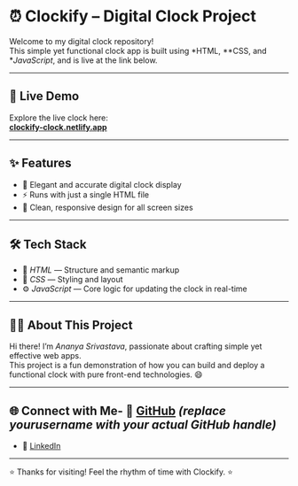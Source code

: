 # ⏰ Clockify – Digital Clock Project

Welcome to my digital clock repository!  
This simple yet functional clock app is built using *HTML, **CSS, and **JavaScript*, and is live at the link below.

---

## 🚀 Live Demo  
Explore the live clock here:  
**[clockify-clock.netlify.app](https://clockify-clock.netlify.app/)**

---

## ✨ Features
- 🎨 Elegant and accurate digital clock display  
- ⚡ Runs with just a single HTML file  
- 📱 Clean, responsive design for all screen sizes  

---

## 🛠 Tech Stack
- 📝 *HTML* — Structure and semantic markup  
- 🎨 *CSS* — Styling and layout  
- ⚙ *JavaScript* — Core logic for updating the clock in real-time  

---

## 👩‍💻 About This Project
Hi there! I’m *Ananya Srivastava*,  passionate about crafting simple yet effective web apps.  
This project is a fun demonstration of how you can build and deploy a functional clock with pure front-end technologies. 😄

---

## 🌐 Connect with Me- 🐙 [GitHub](https://github.com/yourusername) *(replace yourusername with your actual GitHub handle)*  
- 💼 [LinkedIn](https://www.linkedin.com/in/ananya-srivastava11)  

---

⭐ Thanks for visiting! Feel the rhythm of time with Clockify. ⭐

